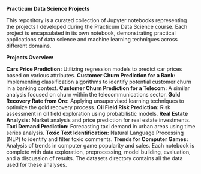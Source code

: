 **Practicum Data Science Projects**

This repository is a curated collection of Jupyter notebooks representing the projects I developed during the Practicum Data Science course. Each project is encapsulated in its own notebook, demonstrating practical applications of data science and machine learning techniques across different domains.

**Projects Overview**

**Cars Price Prediction:** Utilizing regression models to predict car prices based on various attributes.
**Customer Churn Prediction for a Bank:** Implementing classification algorithms to identify potential customer churn in a banking context.
**Customer Churn Prediction for a Telecom:** A similar analysis focused on churn within the telecommunications sector.
**Gold Recovery Rate from Ore:** Applying unsupervised learning techniques to optimize the gold recovery process.
**Oil Field Risk Prediction:** Risk assessment in oil field exploration using probabilistic models.
**Real Estate Analysis:** Market analysis and price prediction for real estate investments.
**Taxi Demand Prediction:** Forecasting taxi demand in urban areas using time series analysis.
**Toxic Text Identification:** Natural Language Processing (NLP) to identify and filter toxic comments.
**Trends for Computer Games:** Analysis of trends in computer game popularity and sales.
Each notebook is complete with data exploration, preprocessing, model building, evaluation, and a discussion of results. The datasets directory contains all the data used for these analyses.